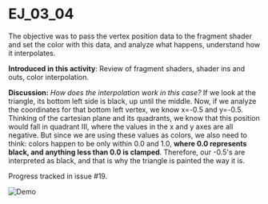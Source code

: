 # EJ_03_04
The objective was to pass the vertex position data to the fragment shader and set the color with this data, and analyze what happens, understand how it interpolates.

**Introduced in this activity**: Review of fragment shaders, shader ins and outs, color interpolation.

**Discussion:** *How does the interpolation work in this case?*
If we look at the triangle, its bottom left side is black, up until the middle. Now, if we analyze the coordinates for that bottom left vertex, we know x=-0.5 and y=-0.5. Thinking of the cartesian plane and its quadrants, we know that this position would fall in quadrant III, where the values in the x and y axes are all negative. But since we are using these values as colors, we also need to think: colors happen to be only within 0.0 and 1.0, **where 0.0 represents black, and anything less than 0.0 is clamped**. Therefore, our -0.5's are interpreted as black, and that is why the triangle is painted the way it is.

Progress tracked in issue #19.


![Demo](demo.png "DEMO EJ_03_04")
